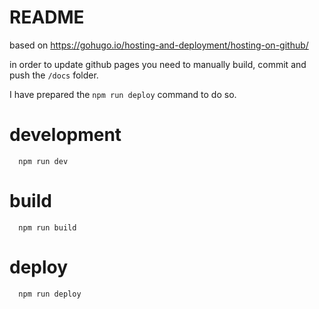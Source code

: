 # README

based on https://gohugo.io/hosting-and-deployment/hosting-on-github/

in order to update github pages you need to manually build, commit and push the `/docs` folder.

I have prepared the `npm run deploy` command to do so.

# development

```
  npm run dev
```

# build

```
  npm run build
```

# deploy

```
  npm run deploy
```
